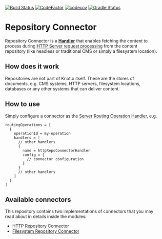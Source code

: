 [![Build Status](https://dev.azure.com/knotx/Knotx/_apis/build/status/Knotx.knotx-repository-connector?branchName=master)](https://dev.azure.com/knotx/Knotx/_build/latest?definitionId=9&branchName=master)
[![CodeFactor](https://www.codefactor.io/repository/github/knotx/knotx-repository-connector/badge)](https://www.codefactor.io/repository/github/knotx/knotx-repository-connector)
[![codecov](https://codecov.io/gh/Knotx/knotx-repository-connector/branch/master/graph/badge.svg)](https://codecov.io/gh/Knotx/knotx-repository-connector)
[![Gradle Status](https://gradleupdate.appspot.com/Knotx/knotx-repository-connector/status.svg)](https://gradleupdate.appspot.com/Knotx/knotx-repository-connector/status)

# Repository Connector
Repository Connector is a [**Handler**](https://github.com/Knotx/knotx-server-http/tree/master/api#routing-handlers)
that enables fetching the content to process during [HTTP Server request processing](https://github.com/Knotx/knotx-server-http#how-does-it-work) 
from the content repository (like headless or traditional CMS or simply a filesystem location).

## How does it work
Repositories are not part of Knot.x itself. These are the stores of documents, 
e.g. CMS systems, HTTP servers, filesystem locations, databases or any other 
systems that can deliver content. 

## How to use
Simply configure a connector as the [Server Routing Operation Handler](https://github.com/Knotx/knotx-server-http#routing-operations),
e.g. 
```hocon
routingOperations = [
  {
    operationId = my-operation
    handlers = [
      // other handlers
      {
        name = httpRepoConnectorHandler
        config = {
          // connector configuration
        }
      }
      // other handlers
    ]
  }
]

```

## Available connectors
This repository contains two implementations of connectors that you may read about in details inside
the modules:
- [HTTP Repository Connector](https://github.com/Knotx/knotx-repository-connector/tree/master/http)
- [Filesystem Repository Connector](https://github.com/Knotx/knotx-repository-connector/tree/master/fs)
